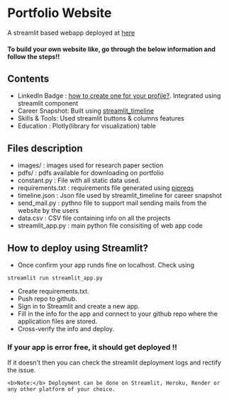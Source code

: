 # Portfolio Website

A streamlit based webapp deployed at [here](https://portfolio-website-2h1e.onrender.com/)

#### To build your own website like, go through the below information and follow the steps!!

## Contents

- LinkedIn Badge : [how to create one for your profile?](https://www.linkedin.com/pulse/how-create-linkedin-badge-your-website-amy-wallin/). Integrated using streamlit component
- Career Snapshot: Built using [streamlit_timeline](https://pypi.org/project/streamlit-timeline/)
- Skills & Tools: Used streamlit buttons & columns features
- Education : Plotly(library for visualization) table

## Files description
* images/ : images used for research paper section
* pdfs/ : pdfs available for downloading on portfolio
* constant.py : File with all static data used. 
* requirements.txt : requirements file generated using [pipreqs](https://pypi.org/project/pipreqs/)
* timeline.json : Json file used by streamlit_timeline for career snapshot
* send_mail.py : pythno file to support mail sending mails from the website by the users
* data.csv : CSV file containing info on all the projects
* streamlit_app.py : main python file consisiting of web app code

## How to deploy using Streamlit?
* Once confirm your app runds fine on localhost. Check using 
```
streamlit run streamlit_app.py 
```
* Create requirements.txt. 
* Push repo to github.
* Sign in to Streamlit and create a new app. 
* Fill in the info for the app and connect to your github repo where the application files are stored. 
* Cross-verify the info and deploy.

### If your app is error free, it should get deployed !!
If it doesn't then you can check the streamlit deployment logs and rectify the issue.

```
<b>Note:</b> Deployment can be done on Streamlit, Heroku, Render or any other platform of your choice.
```
